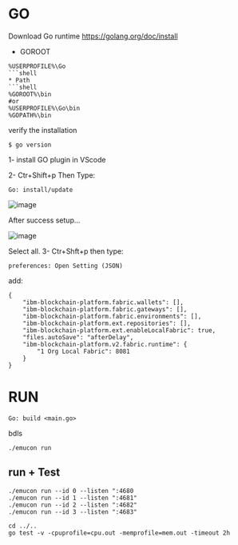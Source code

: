 # GO
Download Go runtime
https://golang.org/doc/install

* GOROOT
```
%USERPROFILE%\Go
```shell
* Path
```shell
%GOROOT%\bin
#or
%USERPROFILE%\Go\bin
%GOPATH%\bin
```
verify the installation
```
$ go version
```
1- install GO plugin in VScode

2- Ctr+Shift+p Then Type:
```
Go: install/update
```
![image](https://user-images.githubusercontent.com/9446035/125891712-b1b0d067-46aa-47f2-a22b-47f3115662ae.png)

After success setup...

![image](https://user-images.githubusercontent.com/9446035/125891997-5a6be85f-0990-41ba-840d-a305c85d23a7.png)

Select all.
3-  Ctr+Shft+p then type:
```
preferences: Open Setting (JSON)
```
add:
```
{
    "ibm-blockchain-platform.fabric.wallets": [],
    "ibm-blockchain-platform.fabric.gateways": [],
    "ibm-blockchain-platform.fabric.environments": [],
    "ibm-blockchain-platform.ext.repositories": [],
    "ibm-blockchain-platform.ext.enableLocalFabric": true,
    "files.autoSave": "afterDelay",
    "ibm-blockchain-platform.v2.fabric.runtime": {
        "1 Org Local Fabric": 8081
    }
}
```


# RUN
```
Go: build <main.go>
```
bdls
```
./emucon run
```

## run + Test
```
./emucon run --id 0 --listen ":4680
./emucon run --id 1 --listen ":4681"
./emucon run --id 2 --listen ":4682"
./emucon run --id 3 --listen ":4683"

cd ../..
go test -v -cpuprofile=cpu.out -memprofile=mem.out -timeout 2h
 ```
